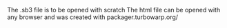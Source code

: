 The .sb3 file is to be opened with scratch
The html file can be opened with any browser and was created with packager.turbowarp.org/
